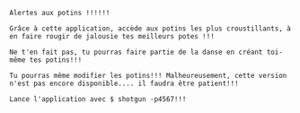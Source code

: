     Alertes aux potins !!!!!!

    Grâce à cette application, accède aux potins les plus croustillants, à en faire rougir de jalousie tes meilleurs potes !!!

    Ne t'en fait pas, tu pourras faire partie de la danse en créant toi-même tes potins!!!

    Tu pourras même modifier les potins!!! Malheureusement, cette version n'est pas encore disponible.... il faudra être patient!!!

    Lance l'application avec $ shotgun -p4567!!!
